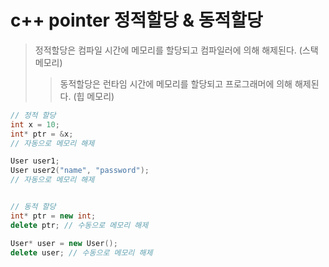 # c++ pointer 정적할당 & 동적할당

> 정적할당은 컴파일 시간에 메모리를 할당되고 컴파일러에 의해 해제된다. (스택 메모리)
>
> > 동적할당은 런타임 시간에 메모리를 할당되고 프로그래머에 의해 해제된다. (힙 메모리)

```cpp
// 정적 할당
int x = 10;
int* ptr = &x;
// 자동으로 메모리 해제

User user1;
User user2("name", "password");
// 자동으로 메모리 해제


// 동적 할당
int* ptr = new int;
delete ptr; // 수동으로 메모리 해제

User* user = new User();
delete user; // 수동으로 메모리 해제
```
